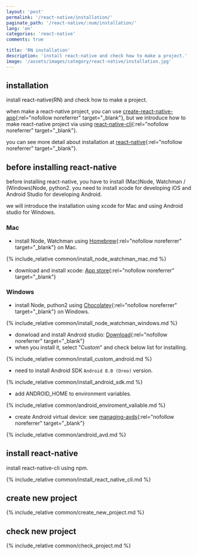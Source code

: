 ```yaml
---
layout: 'post'
permalink: '/react-native/installation/'
paginate_path: '/react-native/:num/installation/'
lang: 'en'
categories: 'react-native'
comments: true

title: 'RN installation'
description: 'install react-native and check how to make a project.'
image: '/assets/images/category/react-native/installation.jpg'
---
```



## installation
install react-native(RN) and check how to make a project.

when make a react-native project, you can use [create-react-native-app](https://github.com/react-community/create-react-native-app){:rel="nofollow noreferrer" target="_blank"}, but we introduce how to make react-native project via using [react-native-cli](https://github.com/facebook/react-native#readme){:rel="nofollow noreferrer" target="_blank"}.

you can see more detail about installation at [react-native](https://facebook.github.io/react-native/docs/getting-started){:rel="nofollow noreferrer" target="_blank"}.

## before installing react-native
before installing react-native, you have to install (Mac)Node, Watchman / (Windows)Node, python2. you need to install xcode for developing iOS and Android Studio for developing Android.

we will introduce the installation using xcode for Mac and using Android studio for Windows.

### Mac
- install Node, Watchman using [Homebrew](https://brew.sh/){:rel="nofollow noreferrer" target="_blank"} on Mac.

{% include_relative common/install_node_watchman_mac.md %}

- download and install xcode: [App store](https://itunes.apple.com/us/app/xcode/id497799835?mt=12){:rel="nofollow noreferrer" target="_blank"}

### Windows
- install Node, puthon2 using [Chocolatey](https://chocolatey.org/){:rel="nofollow noreferrer" target="_blank"} on Windows.

{% include_relative common/install_node_watchman_windows.md %}

- donwload and install Android studio: [Download](https://developer.android.com/studio/){:rel="nofollow noreferrer" target="_blank"}
- when you install it, select "Custom" and check below list for installing.

{% include_relative common/install_custom_android.md %}

- need to install Android SDK ```Android 8.0 (Oreo)``` version.

{% include_relative common/install_android_sdk.md %}

- add ANDROID_HOME to environment variables.

{% include_relative common/android_enviroment_valiable.md %}

- create Android virtual device: see [managing-avds](https://developer.android.com/studio/run/managing-avds){:rel="nofollow noreferrer" target="_blank"}

{% include_relative common/android_avd.md %}

## install react-native
install react-native-cli using npm.

{% include_relative common/install_react_native_cli.md %}

## create new project

{% include_relative common/create_new_project.md %}

## check new project

{% include_relative common/check_project.md %}

